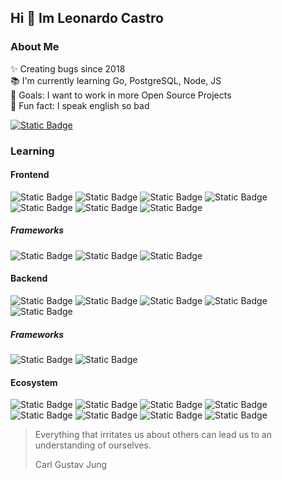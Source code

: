 ## Hi 👋 Im Leonardo Castro

### About Me
✨ Creating bugs since 2018<br>
📚 I'm currently learning Go, PostgreSQL, Node, JS<br>
🎯 Goals: I want to work in more Open Source Projects<br>
🎲 Fun fact: I speak english so bad

[![Static Badge](https://img.shields.io/badge/-Github%20Page-purple?style=for-the-badge&logo=astro&logoColor=white)](https://ldcmleo.github.io)

### 

<h3>Learning</h3>

<h4>Frontend</h4>

![Static Badge](https://img.shields.io/badge/-CSS-%231572B6?style=for-the-badge&logo=css3&logoColor=white)
![Static Badge](https://img.shields.io/badge/-HTML-%23E34F26?style=for-the-badge&logo=html5&logoColor=white)
![Static Badge](https://img.shields.io/badge/-Javascript-%23F7DF1E?style=for-the-badge&logo=javascript&logoColor=black)
![Static Badge](https://img.shields.io/badge/-Typescript-%233178C6?style=for-the-badge&logo=typescript&logoColor=white)
![Static Badge](https://img.shields.io/badge/-Bootstrap-%237952B3?style=for-the-badge&logo=bootstrap&logoColor=white)
![Static Badge](https://img.shields.io/badge/-Tailwind-%2306B6D4?style=for-the-badge&logo=tailwindcss&logoColor=white)
![Static Badge](https://img.shields.io/badge/-HTMX-%233366CC?style=for-the-badge&logo=htmx&logoColor=white)

<h5>Frameworks</h5>

![Static Badge](https://img.shields.io/badge/-Astro-%23BC52EE?style=for-the-badge&logo=astro&logoColor=white)
![Static Badge](https://img.shields.io/badge/-Angular-%230F0F11?style=for-the-badge&logo=angular&logoColor=white)
![Static Badge](https://img.shields.io/badge/-React-%2361DAFB?style=for-the-badge&logo=react&logoColor=black)

<h4>Backend</h4>

![Static Badge](https://img.shields.io/badge/-PHP-%23777BB4?style=for-the-badge&logo=php&logoColor=white)
![Static Badge](https://img.shields.io/badge/-Ruby-%23CC342D?style=for-the-badge&logo=ruby&logoColor=white)
![Static Badge](https://img.shields.io/badge/-Typescript-%233178C6?style=for-the-badge&logo=typescript&logoColor=white)
![Static Badge](https://img.shields.io/badge/-Go-%2300ADD8?style=for-the-badge&logo=go&logoColor=white)
![Static Badge](https://img.shields.io/badge/-Docker-%232496ED?style=for-the-badge&logo=docker&logoColor=white)

<h5>Frameworks</h5>

![Static Badge](https://img.shields.io/badge/-Laravel-%23FF2D20?style=for-the-badge&logo=laravel&logoColor=white)
![Static Badge](https://img.shields.io/badge/-Ruby%20On%20Rails-%23D30001?style=for-the-badge&logo=rubyonrails&logoColor=white)

<h4>Ecosystem</h4>

![Static Badge](https://img.shields.io/badge/-Node-%235FA04E?style=for-the-badge&logo=nodedotjs&logoColor=white)
![Static Badge](https://img.shields.io/badge/-NPM-%23CB3837?style=for-the-badge&logo=npm&logoColor=white)
![Static Badge](https://img.shields.io/badge/-Composer-%23885630?style=for-the-badge&logo=composer&logoColor=white)
![Static Badge](https://img.shields.io/badge/-Ruby%20Gems-%23CC342D?style=for-the-badge&logo=rubygems&logoColor=white)
![Static Badge](https://img.shields.io/badge/-Git-%23F05032?style=for-the-badge&logo=git&logoColor=white)
![Static Badge](https://img.shields.io/badge/-Github-%23181717?style=for-the-badge&logo=github&logoColor=white)
![Static Badge](https://img.shields.io/badge/-Linux-%23FCC624?style=for-the-badge&logo=linux&logoColor=black)
![Static Badge](https://img.shields.io/badge/-VSCodium-%232F80ED?style=for-the-badge&logo=vscodium&logoColor=white)

> Everything that irritates us about others can lead us to an understanding of ourselves.
> 
> Carl Gustav Jung
